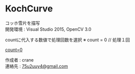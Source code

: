 ﻿# KochCurve
コッホ雪片を描写  
開発環境 : Visual Studio 2015, OpenCV 3.0  
 
countに代入する数値で処理回数を選択 ※ count = 0 // 処理１回  

[count=0](count=0.png)  

作成者 : crane  
連絡先 : 75u2uuy4@gmail.com